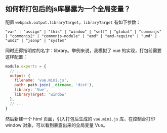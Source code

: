 ## 如何将打包后的js库暴露为一个全局变量？

配置 `webpack.output.libraryTarget`，`libraryTarget` 有如下参数：

```
"var" | "assign" | "this" | "window" | "self" | "global" | "commonjs" | "commonjs2" | "commonjs-module" | "amd" | "amd-require" | "umd" | "umd2" | "jsonp" | "system"
```

同时还得指明库的名字：library。举例来说，我模拟了 vue 的实现，打包前需要这样配置：

```js
module.exports = {
  // ...
  output: {
    filename: 'vue.mini.js',
    path: path.join(__dirname, 'dist'),
    library: 'Vue',
    libraryTarget: 'window'
  },
  // ...
}
```

然后新建一个 html 页面，引入打包后生成的 `vue.mini.js` 库，在控制台打印 window 对象，可以看到暴露出来的全局变量 Vue。
